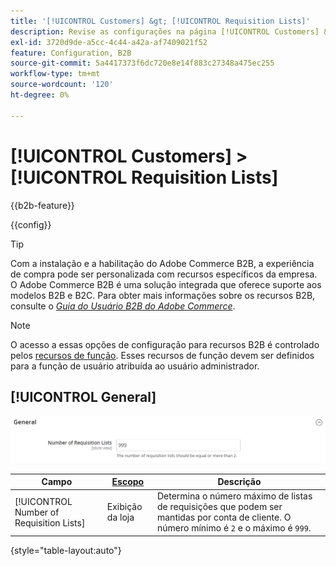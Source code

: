 ```yaml
---
title: '[!UICONTROL Customers] &gt; [!UICONTROL Requisition Lists]'
description: Revise as configurações na página [!UICONTROL Customers] &gt; [!UICONTROL Requisition Lists] do Administrador do Commerce.
exl-id: 3720d9de-a5cc-4c44-a42a-af7409021f52
feature: Configuration, B2B
source-git-commit: 5a4417373f6dc720e8e14f883c27348a475ec255
workflow-type: tm+mt
source-wordcount: '120'
ht-degree: 0%

---
```


# [!UICONTROL Customers] > [!UICONTROL Requisition Lists]

{{b2b-feature}}

{{config}}

>[!TIP]
>
>Com a instalação e a habilitação do Adobe Commerce B2B, a experiência de compra pode ser personalizada com recursos específicos da empresa. O Adobe Commerce B2B é uma solução integrada que oferece suporte aos modelos B2B e B2C. Para obter mais informações sobre os recursos B2B, consulte o [_Guia do Usuário B2B do Adobe Commerce_](https://experienceleague.adobe.com/docs/commerce-admin/b2b/introduction.html).

>[!NOTE]
>
>O acesso a essas opções de configuração para recursos B2B é controlado pelos [recursos de função](../../systems/permissions-user-roles.md#role-resources). Esses recursos de função devem ser definidos para a função de usuário atribuída ao usuário administrador.

## [!UICONTROL General]

![Geral](./assets/requisition-lists-general.png)<!-- zoom -->

<!-- [General](https://experienceleague.adobe.com/en/docs/commerce-admin/b2b/requisition-lists/configure-requisition-lists) -->

| Campo | [Escopo](../../getting-started/websites-stores-views.md#scope-settings) | Descrição |
|--- |--- |--- |
| [!UICONTROL Number of Requisition Lists] | Exibição da loja | Determina o número máximo de listas de requisições que podem ser mantidas por conta de cliente. O número mínimo é `2` e o máximo é `999`. |

{style="table-layout:auto"}
